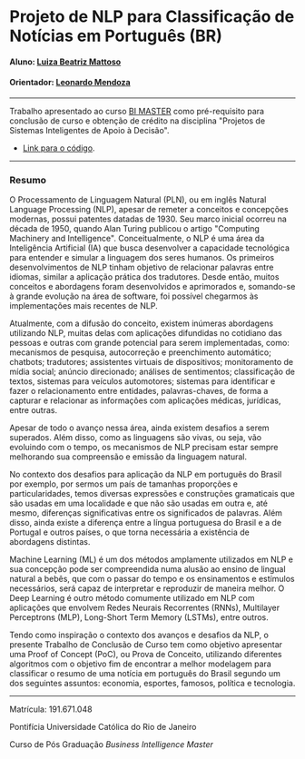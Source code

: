 # Projeto de NLP para Classificação de Notícias em Português (BR)

#### Aluno: [Luiza Beatriz Mattoso](https://github.com/luiza-mattoso)
#### Orientador: [Leonardo Mendoza](https://github.com/leofome8)

---

Trabalho apresentado ao curso [BI MASTER](https://ica.puc-rio.ai/bi-master) como pré-requisito para conclusão de curso e obtenção de crédito na disciplina "Projetos de Sistemas Inteligentes de Apoio à Decisão".

- [Link para o código](https://github.com/luiza-mattoso/ttc-bi-master).

---

### Resumo

O Processamento de Linguagem Natural (PLN), ou em inglês Natural Language Processing (NLP), apesar de remeter a conceitos e concepções modernas, possui patentes datadas de 1930. Seu marco inicial ocorreu na década de 1950, quando Alan Turing publicou o artigo "Computing Machinery and Intelligence". Conceitualmente, o NLP é uma área da Inteligência Artificial (IA) que busca desenvolver a capacidade tecnológica para entender e simular a linguagem dos seres humanos. Os primeiros desenvolvimentos de NLP tinham objetivo de relacionar palavras entre idiomas, similar a aplicação prática dos tradutores. Desde então, muitos conceitos e abordagens foram desenvolvidos e aprimorados e, somando-se à grande evolução na área de software, foi possível chegarmos às implementações mais recentes de NLP. 

Atualmente, com a difusão do conceito, existem inúmeras abordagens utilizando NLP, muitas delas com aplicações difundidas no cotidiano das pessoas e outras com grande potencial para serem implementadas, como: mecanismos de pesquisa, autocorreção e preenchimento automático; chatbots; tradutores; assistentes virtuais de dispositivos; monitoramento de mídia social; anúncio direcionado; análises de sentimentos; classificação de textos, sistemas para veículos automotores; sistemas para identificar e fazer o relacionamento entre entidades, palavras-chaves, de forma a capturar e relacionar as informações com aplicações médicas, jurídicas, entre outras. 

Apesar de todo o avanço nessa área, ainda existem desafios a serem superados. Além disso, como as linguagens são vivas, ou seja, vão evoluindo com o tempo, os mecanismos de NLP precisam estar sempre melhorando sua compreensão e emissão da linguagem natural. 

No contexto dos desafios para aplicação da NLP em português do Brasil por exemplo, por sermos um país de tamanhas proporções e particularidades, temos diversas expressões e construções gramaticais que são usadas em uma localidade e que não são usadas em outra e, até mesmo, diferenças significativas entre os significados de palavras. Além disso, ainda existe a diferença entre a língua portuguesa do Brasil e a de Portugal e outros países, o que torna necessária a existência de abordagens distintas.  

Machine Learning (ML) é um dos métodos amplamente utilizados em NLP e sua concepção pode ser compreendida numa alusão ao ensino de lingual natural a bebês, que com o passar do tempo e os ensinamentos e estímulos necessários, será capaz de interpretar e reproduzir de maneira melhor. O Deep Learning é outro método comumente utilizado em NLP com aplicações que envolvem Redes Neurais Recorrentes (RNNs), Multilayer Perceptrons (MLP), Long-Short Term Memory (LSTMs), entre outros. 

Tendo como inspiração o contexto dos avanços e desafios da NLP, o presente Trabalho de Conclusão de Curso tem como objetivo apresentar uma Proof of Concept (PoC), ou Prova de Conceito, utilizando diferentes algoritmos com o objetivo fim de encontrar a melhor modelagem para classificar o resumo de uma notícia em português do Brasil segundo um dos seguintes assuntos: economia, esportes, famosos, política e tecnologia.  

---

Matrícula: 191.671.048

Pontifícia Universidade Católica do Rio de Janeiro

Curso de Pós Graduação *Business Intelligence Master*
